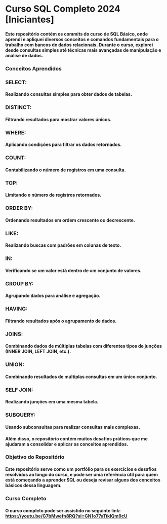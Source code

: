 # Curso SQL Completo 2024 [Iniciantes]
#### Este repositório contém os commits do curso de SQL Básico, onde aprendi e apliquei diversos conceitos e comandos fundamentais para o trabalho com bancos de dados relacionais. Durante o curso, explorei desde consultas simples até técnicas mais avançadas de manipulação e análise de dados.
### Conceitos Aprendidos
### SELECT: 
#### Realizando consultas simples para obter dados de tabelas.
### DISTINCT: 
#### Filtrando resultados para mostrar valores únicos.
### WHERE: 
#### Aplicando condições para filtrar os dados retornados.
### COUNT: 
#### Contabilizando o número de registros em uma consulta.
### TOP: 
#### Limitando o número de registros retornados.
### ORDER BY: 
#### Ordenando resultados em ordem crescente ou decrescente.
### LIKE: 
#### Realizando buscas com padrões em colunas de texto.
### IN: 
#### Verificando se um valor está dentro de um conjunto de valores.
### GROUP BY: 
#### Agrupando dados para análise e agregação.
### HAVING: 
#### Filtrando resultados após o agrupamento de dados.
### JOINS: 
#### Combinando dados de múltiplas tabelas com diferentes tipos de junções (INNER JOIN, LEFT JOIN, etc.).
### UNION: 
#### Combinando resultados de múltiplas consultas em um único conjunto.
### SELF JOIN: 
#### Realizando junções em uma mesma tabela.
### SUBQUERY: 
#### Usando subconsultas para realizar consultas mais complexas.
#### Além disso, o repositório contém muitos desafios práticos que me ajudaram a consolidar e aplicar os conceitos aprendidos.

### Objetivo do Repositório
#### Este repositório serve como um portfólio para os exercícios e desafios resolvidos ao longo do curso, e pode ser uma referência útil para quem está começando a aprender SQL ou deseja revisar alguns dos conceitos básicos dessa linguagem.

### Curso Completo
#### O curso completo pode ser assistido no seguinte link: https://youtu.be/G7bMwefn8RQ?si=GN1o77aTtklQm9cU
